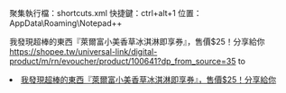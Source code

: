 聚集執行檔：shortcuts.xml
快捷鍵：ctrl+alt+1
位置：AppData\Roaming\Notepad++

我發現超棒的東西『萊爾富小美香草冰淇淋即享券』，售價$25！分享給你 https://shopee.tw/universal-link/digital-product/m/rn/evoucher/product/100641?dp_from_source=35
to
<li><a href="https://shopee.tw/universal-link/digital-product/m/rn/evoucher/product/100641?dp_from_source=35">我發現超棒的東西『萊爾富小美香草冰淇淋即享券』，售價$25！分享給你 </a>
